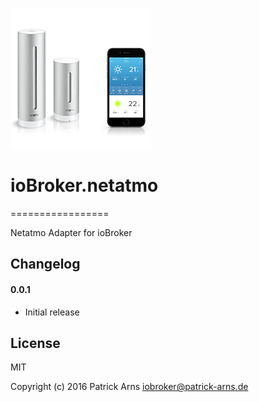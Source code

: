 ![Logo](admin/netatmo.png)
# ioBroker.netatmo
=================

Netatmo Adapter for ioBroker

## Changelog

#### 0.0.1
* Initial release

## License
MIT

Copyright (c) 2016 Patrick Arns <iobroker@patrick-arns.de>